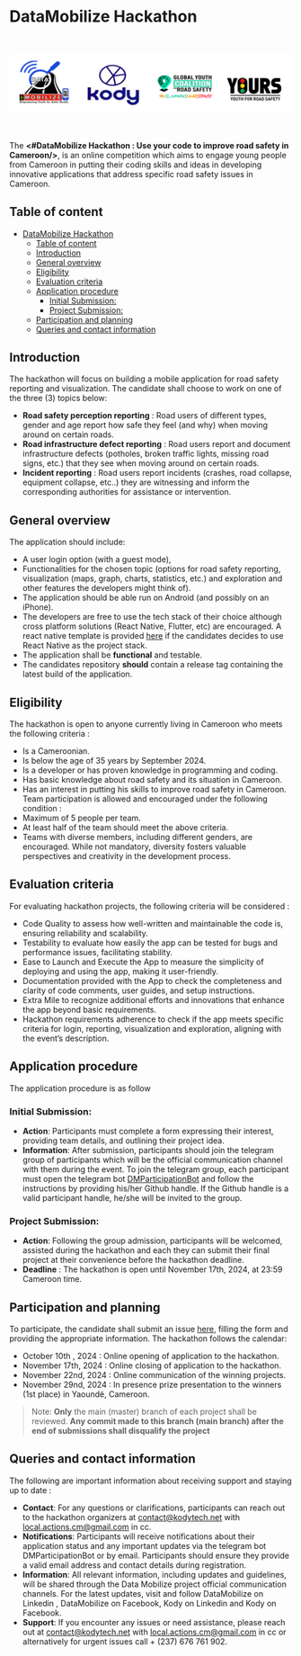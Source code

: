 # DataMobilize Hackathon

<br/>

![Support](./docs/Support.PNG)

<br/>

The **<#DataMobilize Hackathon : Use your code to improve road safety in Cameroon/>**, is an online competition which aims to engage young people from Cameroon in putting their coding skills and ideas in developing innovative applications that address specific road safety issues in Cameroon. 

## Table of content
- [DataMobilize Hackathon](#datamobilize-hackathon)
  - [Table of content](#table-of-content)
  - [Introduction](#introduction)
  - [General overview](#general-overview)
  - [Eligibility](#eligibility)
  - [Evaluation criteria](#evaluation-criteria)
  - [Application procedure](#application-procedure)
    - [Initial Submission:](#initial-submission)
    - [Project Submission:](#project-submission)
  - [Participation and planning](#participation-and-planning)
  - [Queries and contact information](#queries-and-contact-information)

## Introduction
The hackathon will focus on building a mobile application for road safety reporting and visualization. The candidate shall choose to work on
one of the three (3) topics below:
- **Road safety perception reporting** : Road users of different types, gender and age report how safe they feel (and why) when moving around on certain roads. 
- **Road infrastructure defect reporting** : Road users report and document infrastructure defects (potholes, broken traffic lights, missing road signs, etc.) that they see when moving around on certain roads.
- **Incident reporting** : Road users report incidents (crashes, road collapse, equipment collapse, etc..) they are witnessing and inform the corresponding authorities for assistance or intervention.

## General overview
The application should include:
- A user login option (with a guest mode),  
- Functionalities for the chosen topic (options for road safety reporting, visualization (maps, graph, charts, statistics, etc.) and exploration and other features the developers might think of). 
- The application should be able run on Android (and possibly on an iPhone).
- The developers are free to use the tech stack of their choice although cross platform solutions (React Native, Flutter, etc) are encouraged. A react native template is provided [here](https://github.com/Kody-SAS/ExpoReactNativeTemplate) if the candidates decides to use React Native as the project stack.
- The application shall be **functional** and testable.
- The candidates repository **should** contain a release tag containing the latest build of the application.

## Eligibility
The hackathon is open to anyone currently living in Cameroon who meets the following criteria :  
- Is a Cameroonian.
- Is below the age of 35 years by September 2024.
- Is a developer or has proven knowledge in programming and coding. 
- Has basic knowledge about road safety and its situation in Cameroon. 
- Has an interest in putting his skills to improve road safety in Cameroon. 
Team participation is allowed and encouraged under the following condition : 
- Maximum of 5 people per team.
- At least half of the team should meet the above criteria.
- Teams with diverse members, including different genders, are encouraged. While not mandatory, diversity fosters valuable perspectives and creativity in the development process.  

## Evaluation criteria
For evaluating hackathon projects, the following criteria will be considered : 
- Code Quality to assess how well-written and maintainable the code is, ensuring reliability and scalability.
- Testability to evaluate how easily the app can be tested for bugs and performance issues, facilitating stability. 
- Ease to Launch and Execute the App to measure the simplicity of deploying and using the app, making it user-friendly. 
- Documentation provided with the App to check the completeness and clarity of code comments, user guides, and setup instructions. 
- Extra Mile to recognize additional efforts and innovations that enhance the app beyond basic requirements. 
- Hackathon requirements adherence to check if the app meets specific criteria for login, reporting, visualization and exploration, aligning with the event’s description.

## Application procedure
The application procedure is as follow 
### Initial Submission:
- **Action**: Participants must complete a form expressing their interest, providing team details, and outlining their project idea.
- **Information**: After submission, participants should join the telegram group of participants which will be the official communication channel with them during the event. To join the telegram group, each participant must open the telegram bot [DMParticipationBot](https://t.me/DMParticipationBot) and follow the instructions by providing his/her Github handle. If the Github handle is a valid participant handle, he/she will be invited to the group.
### Project Submission:
- **Action**: Following the group admission, participants will be welcomed, assisted during the hackathon and each they can submit their final project at their convenience before the hackathon deadline.
- **Deadline** : The hackathon is open until November 17th, 2024, at 23:59 Cameroon time.

## Participation and planning
To participate, the candidate shall submit an issue [here](https://github.com/Kody-SAS/DataMobilize/issues/new?assignees=&labels=Hackathon%2CCompetition%2CTech%2CRoad+Safety&projects=&template=participate.yml&title=Registration+for+DataMobilize+Hackathon), filling the form and providing the appropriate information.
The hackathon follows the calendar:
- October 10th , 2024 : Online opening of application to the hackathon.
- November 17th, 2024 : Online closing of application to the hackathon.
- November 22nd, 2024 : Online communication of the winning projects.
- November 29nd, 2024 : In presence prize presentation to the winners (1st place) in Yaoundé, Cameroon.

> Note: **Only** the main (master) branch of each project shall be reviewed. 
> **Any commit made to this branch (main branch) after the end of submissions shall disqualify the project**

## Queries and contact information
The following are important information about receiving support and staying up to date :
- **Contact**: For any questions or clarifications, participants can reach out to the hackathon organizers at contact@kodytech.net with local.actions.cm@gmail.com in cc. 
- **Notifications**: Participants will receive notifications about their application status and any important updates via the telegram bot DMParticipationBot or by email. Participants should ensure they provide a valid email address and contact details during registration.
- **Information**: All relevant information, including updates and guidelines, will be shared through the Data Mobilize project official communication channels. For the latest updates, visit and follow  DataMobilize on Linkedin , DataMobilize on Facebook,  Kody on Linkedin and Kody on Facebook.
- **Support**: If you encounter any issues or need assistance, please reach out at contact@kodytech.net with  local.actions.cm@gmail.com in cc or alternatively for urgent issues call + (237) 676 761 902. 
